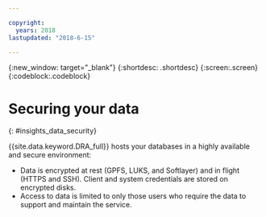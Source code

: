 ```yaml
---

copyright:
  years: 2018
lastupdated: "2018-6-15"

---
```


{:new_window: target="_blank"}
{:shortdesc: .shortdesc}
{:screen:.screen}
{:codeblock:.codeblock}


# Securing your data    
{: #insights_data_security}  

{{site.data.keyword.DRA_full}} hosts your databases in a highly available and secure environment:
   * Data is encrypted at rest (GPFS, LUKS, and Softlayer) and in flight (HTTPS and SSH). Client and system credentials are stored on encrypted disks.
   * Access to data is limited to only those users who require the data to support and maintain the service.
